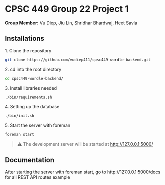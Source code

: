 # CPSC 449 Group 22 Project 1
<p><b>Group Member:</b> Vu Diep, Jiu Lin, Shridhar Bhardwaj, Heet Savla<p/>

## Installations
<p>1. Clone the repository</p>

```sh
git clone https://github.com/vudiep411/cpsc449-wordle-backend.git
```
<p>2. cd into the root directory</p>

```sh
cd cpsc449-wordle-backend/
```
<p>3. Install libraries needed</p>

```sh
./bin/requirements.sh
```
<p>4. Setting up the database</p>

```sh
./bin/init.sh
```
<p>5. Start the server with foreman</p>

```sh
foreman start
```
> ⚠ The development server will be started at http://127.0.0.1:5000/

## Documentation

<p>After starting the server with foreman start, go to http://127.0.0.1:5000/docs for all REST API routes example</p>